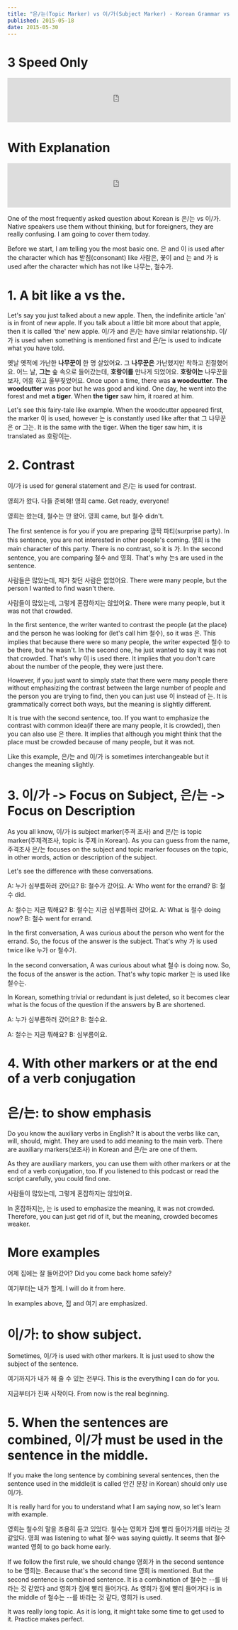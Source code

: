 ```yaml
---
title: "은/는(Topic Marker) vs 이/가(Subject Marker) - Korean Grammar vs Grammar #10"
published: 2015-05-18
date: 2015-05-30
---
```


#  3 Speed Only

<iframe id="audio_iframe" src="https://www.podbean.com/media/player/n9ezd-561403?skin=7" width="100%" height="100" frameborder="0" scrolling="no"></iframe>

#  With Explanation

<iframe id="audio_iframe" src="https://www.podbean.com/media/player/d96eg-561406?skin=7" width="100%" height="100" frameborder="0" scrolling="no"></iframe>

One of the most frequently asked question about Korean is 은/는 vs 이/가. Native speakers use them without thinking, but for foreigners, they are really confusing. I am going to cover them today.

Before we start, I am telling you the most basic one. 은 and 이 is used after the character which has 받침(consonant) like 사람은, 꽃이 and 는 and 가 is used after the character which has not like 나무는, 철수가.

#  1. A bit like a vs the.

Let's say you just talked about a new apple. Then, the indefinite article 'an' is in front of new apple. If you talk about a little bit more about that apple, then it is called 'the' new apple. 이/가 and 은/는 have similar relationship. 이/가 is used when something is mentioned first and 은/는 is used to indicate what you have told.

옛날 옛적에 가난한 <span style="color: # ff0000;"><strong>나무꾼이</strong></span> 한 명 살았어요. 그 <span style="color: # 0000ff;"><strong>나무꾼은</strong></span> 가난했지만 착하고 친절했어요. 어느 날, <span style="color: # 0000ff;"><strong>그는</strong></span> 숲 속으로 들어갔는데, <span style="color: # ff0000;"><strong>호랑이를</strong></span> 만나게 되었어요. <span style="color: # 0000ff;"><strong>호랑이는</strong></span> 나무꾼을 보자, 어흥 하고 울부짖었어요.
Once upon a time, there was <strong>a woodcutter</strong>. <span style="color: # 0000ff;"><strong>The woodcutter</strong></span> was poor but he was good and kind. One day, he went into the forest and met <span style="color: # ff0000;"><strong>a tiger</strong>.</span> When <span style="color: # 0000ff;"><strong>the tiger</strong></span> saw him, it roared at him.

Let's see this fairy-tale like example. When the woodcutter appeared first, the marker 이 is used, however 는 is constantly used like after that 그 나무꾼은 or 그는. It is the same with the tiger. When the tiger saw him, it is translated as 호랑이는.

#  2. Contrast

이/가 is used for general statement and 은/는 is used for contrast.

영희가 왔다. 다들 준비해!
영희 came. Get ready, everyone!

영희는 왔는데, 철수는 안 왔어.
영희 came, but 철수 didn't.

The first sentence is for you if you are preparing 깜짝 파티(surprise party). In this sentence, you are not interested in other people's coming. 영희 is the main character of this party. There is no contrast, so it is 가. In the second sentence, you are comparing 철수 and 영희. That's why 는s are used in the sentence.

사람들은 많았는데, 제가 찾던 사람은 없었어요.
There were many people, but the person I wanted to find wasn't there.

사람들이 많았는데, 그렇게 혼잡하지는 않았어요.
There were many people, but it was not that crowded.

In the first sentence, the writer wanted to contrast the people (at the place) and the person he was looking for (let's call him 철수), so it was 은. This implies that because there were so many people, the writer expected 철수 to be there, but he wasn't. In the second one, he just wanted to say it was not that crowded. That's why 이 is used there. It implies that you don't care about the number of the people, they were just there.

However, if you just want to simply state that there were many people there without emphasizing the contrast between the large number of people and the person you are trying to find, then you can just use 이 instead of 는. It is grammatically correct both ways, but the meaning is slightly different.

It is true with the second sentence, too. If you want to emphasize the contrast with common idea(if there are many people, it is crowded), then you can also use 은 there. It implies that although you might think that the place must be crowded because of many people, but it was not.

Like this example, 은/는 and 이/가 is sometimes interchangeable but it changes the meaning slightly.
<h1>3. 이/가 -&gt; Focus on Subject,
은/는 -&gt; Focus on Description</h1>
As you all know, 이/가 is subject marker(주격 조사) and 은/는 is topic marker(주제격조사, topic is 주제 in Korean). As you can guess from the name, 주격조사 은/는 focuses on the subject and topic marker focuses on the topic, in other words, action or description of the subject.

Let's see the difference with these conversations.

A: 누가 심부름하러 갔어요?
B: 철수가 갔어요.
A: Who went for the errand?
B: 철수 did.

A: 철수는 지금 뭐해요?
B: 철수는 지금 심부름하러 갔어요.
A: What is 철수 doing now?
B: 철수 went for errand.

In the first conversation, A was curious about the person who went for the errand. So, the focus of the answer is the subject. That's why 가 is used twice like 누가 or 철수가.

In the second conversation, A was curious about what 철수 is doing now. So, the focus of the answer is the action. That's why topic marker 는 is used like 철수는.

In Korean, something trivial or redundant is just deleted, so it becomes clear what is the focus of the question if the answers by B are shortened.

A: 누가 심부름하러 갔어요?
B: 철수요.

A: 철수는 지금 뭐해요?
B: 심부름이요.

#  4. With other markers or at the end of a verb conjugation


#  은/는: to show emphasis

Do you know the auxiliary verbs in English? It is about the verbs like can, will, should, might. They are used to add meaning to the main verb. There are auxiliary markers(보조사) in Korean and 은/는 are one of them.

As they are auxiliary markers, you can use them with other markers or at the end of a verb conjugation, too. If you listened to this podcast or read the script carefully, you could find one.

사람들이 많았는데, 그렇게 혼잡하지는 않았어요.

In 혼잡하지는, 는 is used to emphasize the meaning, it was not crowded. Therefore, you can just get rid of it, but the meaning, crowded becomes weaker.

#  More examples

어제 집에는 잘 들어갔어?
Did you come back home safely?

여기부터는 내가 할게.
I will do it from here.

In examples above, 집 and 여기 are emphasized.

#  이/가: to show subject.

Sometimes, 이/가 is used with other markers. It is just used to show the subject of the sentence.

여기까지가 내가 해 줄 수 있는 전부다.
This is the everything I can do for you.

지금부터가 진짜 시작이다.
From now is the real beginning.

#  5. When the sentences are combined, 이/가 must be used in the sentence in the middle.

If you make the long sentence by combining several sentences, then the sentence used in the middle(it is called 안긴 문장 in Korean) should only use 이/가.

It is really hard for you to understand what I am saying now, so let's learn with example.

영희는 철수의 말을 조용히 듣고 있었다. 철수는 영희가 집에 빨리 들어가기를 바라는 것 같았다.
영희 was listening to what 철수 was saying quietly. It seems that 철수 wanted 영희 to go back home early.

If we follow the first rule, we should change 영희가 in the second sentence to be 영희는. Because that's the second time 영희 is mentioned. But the second sentence is combined sentence. It is a combination of 철수는 --를 바라는 것 같았다 and 영희가 집에 빨리 들어가다. As 영희가 집에 빨리 들어가다 is in the middle of 철수는 --를 바라는 것 같다, 영희가 is used.

It was really long topic. As it is long, it might take some time to get used to it. Practice makes perfect.